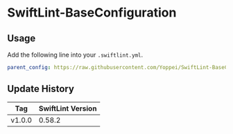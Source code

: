 # SwiftLint-BaseConfiguration

## Usage

Add the following line into your `.swiftlint.yml`.

```yml
parent_config: https://raw.githubusercontent.com/Yoppei/SwiftLint-BaseConfiguration/v1.0.0/swiftlint-base.yml
```

## Update History

| Tag    | SwiftLint Version |
| ------ | ----------------- |
| v1.0.0 | 0.58.2            |
